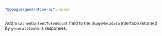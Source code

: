 ```yaml
---
"@google/generative-ai": minor
---
```


Add a `cachedContentTokenCount` field to the `UsageMetadata` interface returned by `generateContent` responses.
